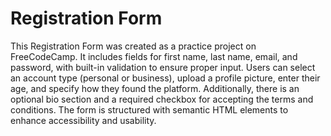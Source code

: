 # Registration Form

This Registration Form was created as a practice project on FreeCodeCamp. It includes fields for first name, last name, email, and password, with built-in validation to ensure proper input. Users can select an account type (personal or business), upload a profile picture, enter their age, and specify how they found the platform. Additionally, there is an optional bio section and a required checkbox for accepting the terms and conditions. The form is structured with semantic HTML elements to enhance accessibility and usability.

